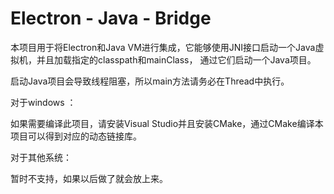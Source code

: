 # Electron - Java - Bridge

本项目用于将Electron和Java VM进行集成，它能够使用JNI接口启动一个Java虚拟机，并且加载指定的classpath和mainClass，
通过它们启动一个Java项目。

启动Java项目会导致线程阻塞，所以main方法请务必在Thread中执行。

对于windows ：

如果需要编译此项目，请安装Visual Studio并且安装CMake，通过CMake编译本项目可以得到对应的动态链接库。

对于其他系统：

暂时不支持，如果以后做了就会放上来。
